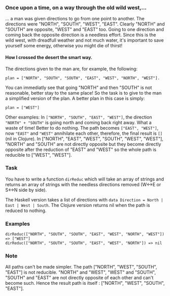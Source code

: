 ### Once upon a time, on a way through the old wild west,…

… a man was given directions to go from one point to another. The directions were "NORTH", "SOUTH", "WEST", "EAST". Clearly "NORTH" and "SOUTH" are opposite, "WEST" and "EAST" too. Going to one direction and coming back the opposite direction is a needless effort. Since this is the wild west, with dreadfull weather and not much water, it's important to save yourself some energy, otherwise you might die of thirst!

#### How I crossed the desert the smart way.

The directions given to the man are, for example, the following:
```
plan = ["NORTH", "SOUTH", "SOUTH", "EAST", "WEST", "NORTH", "WEST"].
```
You can immediatly see that going "NORTH" and then "SOUTH" is not reasonable, better stay to the same place! So the task is to give to the man a simplified version of the plan. A better plan in this case is simply:
```
plan = ["WEST"]
```
Other examples: In ```["NORTH", "SOUTH", "EAST", "WEST"]```, the direction ```"NORTH" + "SOUTH"``` is going north and coming back right away. What a waste of time! Better to do nothing. The path becomes ```["EAST", "WEST"]```, now ```"EAST"``` and ```"WEST"``` annihilate each other, therefore, the final result is ```[]``` (nil in Clojure). In ["NORTH", "EAST", "WEST", "SOUTH", "WEST", "WEST"], "NORTH" and "SOUTH" are not directly opposite but they become directly opposite after the reduction of "EAST" and "WEST" so the whole path is reducible to ["WEST", "WEST"].

### Task

You have to write a function ```dirReduc``` which will take an array of strings and returns an array of strings with the needless directions removed (W<->E or S<->N side by side).

The Haskell version takes a list of directions with ```data Direction = North | East | West | South```. The Clojure version returns nil when the path is reduced to nothing.

### Examples
```
dirReduc(["NORTH", "SOUTH", "SOUTH", "EAST", "WEST", "NORTH", "WEST"]) => ["WEST"]
dirReduc(["NORTH", "SOUTH", "SOUTH", "EAST", "WEST", "NORTH"]) => nil
```
### Note

All paths can't be made simpler. The path ["NORTH", "WEST", "SOUTH", "EAST"] is not reducible. "NORTH" and "WEST", "WEST" and "SOUTH", "SOUTH" and "EAST" are not directly opposite of each other and can't become such. Hence the result path is itself : ["NORTH", "WEST", "SOUTH", "EAST"].
